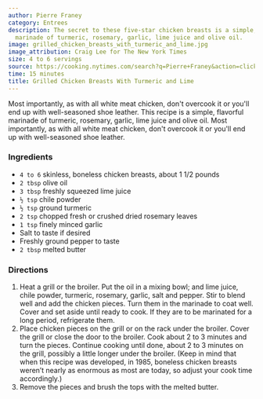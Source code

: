 ```yaml
---
author: Pierre Franey
category: Entrees
description: The secret to these five-star chicken breasts is a simple, flavorful
  marinade of turmeric, rosemary, garlic, lime juice and olive oil.
image: grilled_chicken_breasts_with_turmeric_and_lime.jpg
image_attribution: Craig Lee for The New York Times
size: 4 to 6 servings
source: https://cooking.nytimes.com/search?q=Pierre+Franey&action=click&module=byline&region=recipe%20page
time: 15 minutes
title: Grilled Chicken Breasts With Turmeric and Lime
---
```


Most importantly, as with all white meat chicken, don't overcook it or you'll end up with well-seasoned shoe leather. This recipe is a simple, flavorful marinade of turmeric, rosemary, garlic, lime juice and olive oil. Most importantly, as with all white meat chicken, don't overcook it or you'll end up with well-seasoned shoe leather.

### Ingredients

* `4 to 6` skinless, boneless chicken breasts, about 1 1/2 pounds 
* `2 tbsp` olive oil 
* `3 tbsp` freshly squeezed lime juice 
* `½ tsp` chile powder 
* `½ tsp` ground turmeric 
* `2 tsp` chopped fresh or crushed dried rosemary leaves 
* `1 tsp` finely minced garlic 
* Salt to taste if desired 
* Freshly ground pepper to taste 
* `2 tbsp` melted butter 

### Directions

1. Heat a grill or the broiler. Put the oil in a mixing bowl; and lime juice, chile powder, turmeric, rosemary, garlic, salt and pepper. Stir to blend well and add the chicken pieces. Turn them in the marinade to coat well. Cover and set aside until ready to cook. If they are to be marinated for a long period, refrigerate them.
2. Place chicken pieces on the grill or on the rack under the broiler. Cover the grill or close the door to the broiler. Cook about 2 to 3 minutes and turn the pieces. Continue cooking until done, about 2 to 3 minutes on the grill, possibly a little longer under the broiler. (Keep in mind that when this recipe was developed, in 1985, boneless chicken breasts weren’t nearly as enormous as most are today, so adjust your cook time accordingly.)
3. Remove the pieces and brush the tops with the melted butter.